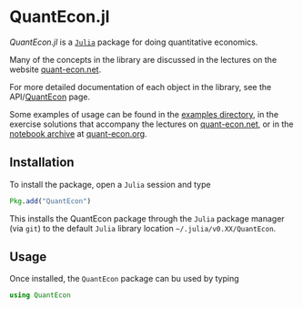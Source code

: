 # QuantEcon.jl

*QuantEcon.jl* is a [`Julia`](http://www.julialang.org) package for doing quantitative economics.

Many of the concepts in the library are discussed in the lectures on the website [quant-econ.net](http://quant-econ.net).

For more detailed documentation of each object in the library, see the API/[QuantEcon](@ref) page.

Some examples of usage can be found in the [examples directory](https://github.com/QuantEcon/QuantEcon.jl/tree/master/examples), in the exercise solutions that accompany the lectures on [quant-econ.net](http://quant-econ.net), or in the [notebook archive](http://quantecon.org/notebooks.html) at [quant-econ.org](http://quantecon.org/index.html).

## Installation

To install the package, open a `Julia` session and type

```julia
Pkg.add("QuantEcon")
```
This installs the QuantEcon package through the `Julia` package manager (via `git`) to the default `Julia` library location `~/.julia/v0.XX/QuantEcon`.

## Usage

Once installed, the `QuantEcon` package can bu used by typing

```julia
using QuantEcon
```
